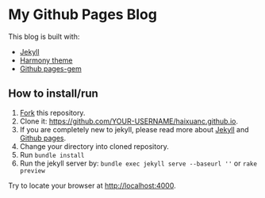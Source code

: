 # My Github Pages Blog

This blog is built with:

* [Jekyll](http://jekyllrb.com/)
* [Harmony theme](https://github.com/gayanvirajith/harmony)
* [Github pages-gem](https://github.com/github/pages-gem)

## How to install/run

1. [Fork](https://github.com/haixuanc/haixuanc.github.io/fork) this repository.
2. Clone it: https://github.com/YOUR-USERNAME/haixuanc.github.io.
3. If you are completely new to jekyll, please read more about [Jekyll](http://jekyllrb.com/) and [Github pages](https://help.github.com/articles/using-jekyll-with-pages).
4. Change your directory into cloned repository. 
5. Run `bundle install`
7. Run the jekyll server by: `bundle exec jekyll serve --baseurl ''` or `rake preview`   

Try to locate your browser at [http://localhost:4000](http://localhost:4000).